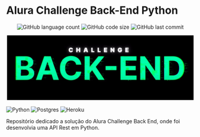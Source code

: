 # Alura Challenge Back-End Python

<p align="center">

<img alt="GitHub language count" src="https://img.shields.io/github/languages/count/rafaelladuarte/challenge_back_end_python_alura?style=plastic">
<img alt="GitHub code size" src="https://img.shields.io/github/languages/code-size/rafaelladuarte/challenge_back_end_python_alura?color=red&style=plastic">
<img alt="GitHub last commit" src="https://img.shields.io/github/last-commit/rafaelladuarte/challenge_back_end_python_alura?style=plastic">

</p>

<p align="center">
<img width='500px'  src='arquivos/image/challenge_backend.jpg'/>
</p>

<p align="center">

![Python](https://img.shields.io/badge/python-3670A0?style=for-the-badge&logo=python&logoColor=ffdd54)
![Postgres](https://img.shields.io/badge/postgres-%23316192.svg?style=for-the-badge&logo=postgresql&logoColor=white)
![Heroku](https://img.shields.io/badge/heroku-%23430098.svg?style=for-the-badge&logo=heroku&logoColor=white)

</p>

Repositório dedicado a solução do Alura Challenge Back End, onde foi desenvolvia uma API Rest em Python.

